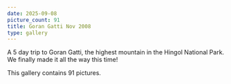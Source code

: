 ```yaml
---
date: 2025-09-08
picture_count: 91
title: Goran Gatti Nov 2008
type: gallery
---
```


A 5 day trip to Goran Gatti, the highest mountain in the Hingol National Park. We finally made it all the way this time!

This gallery contains 91 pictures.